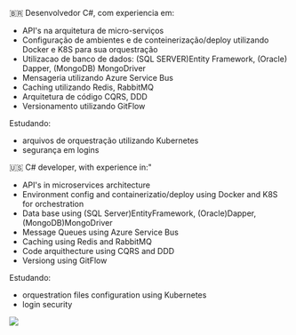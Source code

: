 🇧🇷 Desenvolvedor C#, com experiencia em: 
- API's na arquitetura de micro-serviços
- Configuração de ambientes e de conteinerização/deploy utilizando Docker e K8S para sua orquestração
- Utilizacao de banco de dados: (SQL SERVER)Entity Framework, (Oracle) Dapper, (MongoDB) MongoDriver
- Mensageria utilizando Azure Service Bus
- Caching utilizando Redis, RabbitMQ
- Arquitetura de código CQRS, DDD
- Versionamento utilizando GitFlow

 Estudando: 
- arquivos de orquestração utilizando Kubernetes
- segurança em logins

🇺🇸 C# developer, with experience in:"
- API's in microservices architecture
- Environment config and containerizatio/deploy using Docker and K8S for orchestration
- Data base using (SQL Server)EntityFramework, (Oracle)Dapper, (MongoDB)MongoDriver
- Message Queues using Azure Service Bus
- Caching using Redis and RabbitMQ
- Code arquithecture using CQRS and DDD
- Versiong using GitFlow

 Estudando: 
- orquestration files configuration using Kubernetes
- login security

<img src="https://github-readme-stats.vercel.app/api/top-langs/?username=mlvtmiranda&langs_count=8&theme=dark"/>
